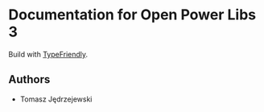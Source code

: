 Documentation for Open Power Libs 3
===================================

Build with [TypeFriendly](http://www.invenzzia.org/en/download/typefriendly/0-1/0-1-4).

Authors
-------

* Tomasz Jędrzejewski